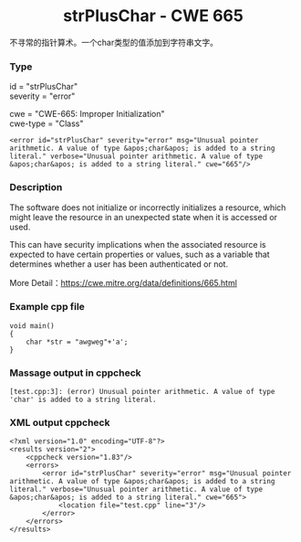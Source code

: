 # <center> strPlusChar - CWE 665

不寻常的指针算术。一个char类型的值添加到字符串文字。

### Type

id = "strPlusChar"  
severity = "error"

cwe = "CWE-665: Improper Initialization"  
cwe-type = "Class"

    <error id="strPlusChar" severity="error" msg="Unusual pointer arithmetic. A value of type &apos;char&apos; is added to a string literal." verbose="Unusual pointer arithmetic. A value of type &apos;char&apos; is added to a string literal." cwe="665"/>



### Description

The software does not initialize or incorrectly initializes a resource, which might leave the resource in an unexpected state when it is accessed or used.

This can have security implications when the associated resource is expected to have certain properties or values, such as a variable that determines whether a user has been authenticated or not.

More Detail：https://cwe.mitre.org/data/definitions/665.html  



### Example cpp file

	void main()
	{
		char *str = "awgweg"+'a';
	}

### Massage output in cppcheck

	[test.cpp:3]: (error) Unusual pointer arithmetic. A value of type 'char' is added to a string literal.



### XML output cppcheck

	<?xml version="1.0" encoding="UTF-8"?>
	<results version="2">
	    <cppcheck version="1.83"/>
	    <errors>
	        <error id="strPlusChar" severity="error" msg="Unusual pointer arithmetic. A value of type &apos;char&apos; is added to a string literal." verbose="Unusual pointer arithmetic. A value of type &apos;char&apos; is added to a string literal." cwe="665">
	            <location file="test.cpp" line="3"/>
	        </error>
	    </errors>
	</results>
